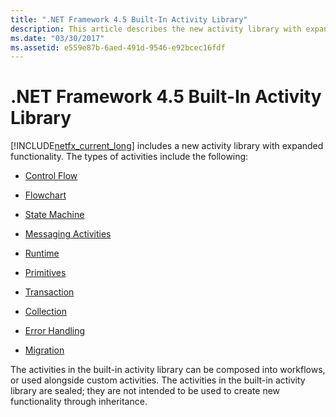 ```yaml
---
title: ".NET Framework 4.5 Built-In Activity Library"
description: This article describes the new activity library with expanded functionality that is part of .NET Framework 4.5.
ms.date: "03/30/2017"
ms.assetid: e559e87b-6aed-491d-9546-e92bcec16fdf
---
```


# .NET Framework 4.5 Built-In Activity Library

[!INCLUDE[netfx_current_long](../../../includes/netfx-current-long-md.md)] includes a new activity library with expanded functionality. The types of activities include the following:

- [Control Flow](control-flow-activities-in-wf.md)

- [Flowchart](flowchart-activities-in-wf.md)

- [State Machine](state-machine-activities-in-wf.md)

- [Messaging Activities](../wcf/feature-details/messaging-activities.md)

- [Runtime](runtime-activities-in-wf.md)

- [Primitives](primitives-activities-in-wf.md)

- [Transaction](transaction-activities-in-wf.md)

- [Collection](collection-activities-in-wf.md)

- [Error Handling](error-handling-activities-in-wf.md)

- [Migration](migration-activity-in-wf.md)

The activities in the built-in activity library can be composed into workflows, or used alongside custom activities. The activities in the built-in activity library are sealed; they are not intended to be used to create new functionality through inheritance.
